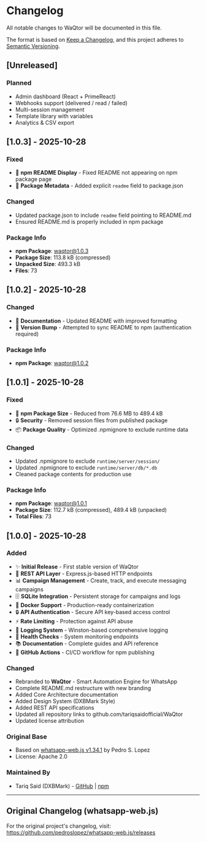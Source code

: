 # Changelog

All notable changes to WaQtor will be documented in this file.

The format is based on [Keep a Changelog](https://keepachangelog.com/en/1.0.0/),
and this project adheres to [Semantic Versioning](https://semver.org/spec/v2.0.0.html).

## [Unreleased]

### Planned
- Admin dashboard (React + PrimeReact)
- Webhooks support (delivered / read / failed)
- Multi-session management
- Template library with variables
- Analytics & CSV export

## [1.0.3] - 2025-10-28

### Fixed
- 🐛 **npm README Display** - Fixed README not appearing on npm package page
- 📄 **Package Metadata** - Added explicit `readme` field to package.json

### Changed
- Updated package.json to include `readme` field pointing to README.md
- Ensured README.md is properly included in npm package

### Package Info
- **npm Package**: [waqtor@1.0.3](https://www.npmjs.com/package/waqtor)
- **Package Size**: 113.8 kB (compressed)
- **Unpacked Size**: 493.3 kB
- **Files**: 73

## [1.0.2] - 2025-10-28

### Changed
- 📝 **Documentation** - Updated README with improved formatting
- 🔧 **Version Bump** - Attempted to sync README to npm (authentication required)

### Package Info
- **npm Package**: [waqtor@1.0.2](https://www.npmjs.com/package/waqtor)

## [1.0.1] - 2025-10-28

### Fixed
- 🐛 **npm Package Size** - Reduced from 76.6 MB to 489.4 kB
- 🔒 **Security** - Removed session files from published package
- 📦 **Package Quality** - Optimized .npmignore to exclude runtime data

### Changed
- Updated .npmignore to exclude `runtime/server/session/`
- Updated .npmignore to exclude `runtime/server/db/*.db`
- Cleaned package contents for production use

### Package Info
- **npm Package**: [waqtor@1.0.1](https://www.npmjs.com/package/waqtor)
- **Package Size**: 112.7 kB (compressed), 489.4 kB (unpacked)
- **Total Files**: 73

## [1.0.0] - 2025-10-28

### Added
- ✨ **Initial Release** - First stable version of WaQtor
- 🚀 **REST API Layer** - Express.js-based HTTP endpoints
- 📊 **Campaign Management** - Create, track, and execute messaging campaigns
- 🗄️ **SQLite Integration** - Persistent storage for campaigns and logs
- 🐳 **Docker Support** - Production-ready containerization
- 🔒 **API Authentication** - Secure API key-based access control
- ⚡ **Rate Limiting** - Protection against API abuse
- 📝 **Logging System** - Winston-based comprehensive logging
- 🏥 **Health Checks** - System monitoring endpoints
- 📚 **Documentation** - Complete guides and API reference
- 🔐 **GitHub Actions** - CI/CD workflow for npm publishing

### Changed
- Rebranded to **WaQtor** - Smart Automation Engine for WhatsApp
- Complete README.md restructure with new branding
- Added Core Architecture documentation
- Added Design System (DXBMark Style)
- Added REST API specifications
- Updated all repository links to github.com/tariqsaidofficial/WaQtor
- Updated license attribution

### Original Base
- Based on [whatsapp-web.js v1.34.1](https://github.com/pedroslopez/whatsapp-web.js) by Pedro S. Lopez
- License: Apache 2.0

### Maintained By
- Tariq Said (DXBMark) - [GitHub](https://github.com/tariqsaidofficial) | [npm](https://www.npmjs.com/~tariqsaidofficial)

---

## Original Changelog (whatsapp-web.js)

For the original project's changelog, visit:
https://github.com/pedroslopez/whatsapp-web.js/releases
